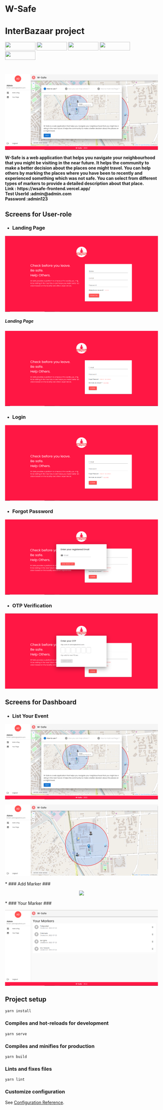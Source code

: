 # W-Safe 

# InterBazaar project

<p float="left">
  <img src="https://img.shields.io/badge/Vue.js-35495E?style=for-the-badge&logo=vuedotjs&logoColor=4FC08D" height="28" width="100" />
  <img src="https://img.shields.io/badge/Node.js-43853D?style=for-the-badge&logo=node.js&logoColor=white" height="28" width="100" />
  <img src="https://img.shields.io/badge/Express.js-000000?style=for-the-badge&logo=express&logoColor=white" height="28" width="100" />
  <img src="https://img.shields.io/badge/MongoDB-4EA94B?style=for-the-badge&logo=mongodb&logoColor=white" height="28" width="100" />
  <img src="https://img.shields.io/badge/JavaScript-F7DF1E?style=for-the-badge&logo=javascript&logoColor=black" height="28" width="100" />
</p>

<br/>
<p align="center">
  <img src="Project_snapshots/dashboard.PNG">
</p>
<b>
  W-Safe is a web application that helps you navigate your
                  neighbourhood that you might be visiting in the near future.
                  It helps the community to make a better decision about the
                  places one might travel.
  You can help others by marking the places where you have been
                  to recently and experienced something which was not safe. You
                  can select from different types of markers to provide a
                  detailed description about that place.
  <br/>
  Link : https://wsafe-frontend.vercel.app/
  <br/>
Test UserId :admin@admin.com
  <br/>
Password    :admin123   
</b>


## Screens for User-role

* ### Landing Page ### 
<p align="center">
  <img src="Project_snapshots/Home.PNG">
  <h5>Landing Page</h5>
  <img src="Project_snapshots/Login.PNG">
</p>

* ### Login ###
<p align="center">
  <img src="Project_snapshots/Login.PNG">
</p>

* ### Forgot Password ###
<p align="center">
  <img src="Project_snapshots/forgotpassword.PNG">
</p>

* ### OTP Verification ###
<p align="center">
  <img src="Project_snapshots/otpVerification.PNG">
</p>

## Screens for Dashboard

* ### List Your Event ### 
<p align="center">
  <img src="Project_snapshots/dashboard.PNG">
</p>
<p align="center">
  <img src="Project_snapshots/dashboard2.PNG">
</p>
* ### Add Marker ### 
<p align="center">
  <img src="Project_snapshots/addmarker.PNG">
</p>
* ### Your Marker ### 
<p align="center">
  <img src="Project_snapshots/yourmarkers.PNG">
</p>

## Project setup
```
yarn install
```

### Compiles and hot-reloads for development
```
yarn serve
```

### Compiles and minifies for production
```
yarn build
```

### Lints and fixes files
```
yarn lint
```

### Customize configuration
See [Configuration Reference](https://cli.vuejs.org/config/).

